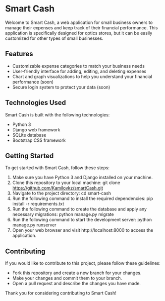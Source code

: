 # Smart Cash

Welcome to Smart Cash, a web application for small business owners to manage their expenses and keep track of their financial performance. This application is specifically designed for optics stores, but it can be easily customized for other types of small businesses.

## Features
* Customizable expense categories to match your business needs
* User-friendly interface for adding, editing, and deleting expenses
* Chart and graph visualizations to help you understand your financial performance (soon)
* Secure login system to protect your data (soon)

## Technologies Used
Smart Cash is built with the following technologies:

* Python 3
* Django web framework
* SQLite database
* Bootstrap CSS framework

## Getting Started
To get started with Smart Cash, follow these steps:

1. Make sure you have Python 3 and Django installed on your machine.
2. Clone this repository to your local machine: git clone https://github.com/Kamilovkz/smartCash.git
3. Navigate to the project directory: cd smart-cash
4. Run the following command to install the required dependencies: pip install -r requirements.txt
5. Run the following command to create the database and apply any necessary migrations: python manage.py migrate
6. Run the following command to start the development server: python manage.py runserver
7. Open your web browser and visit http://localhost:8000 to access the application.

## Contributing
If you would like to contribute to this project, please follow these guidelines:

* Fork this repository and create a new branch for your changes.
* Make your changes and commit them to your branch.
* Open a pull request and describe the changes you have made.

Thank you for considering contributing to Smart Cash!

